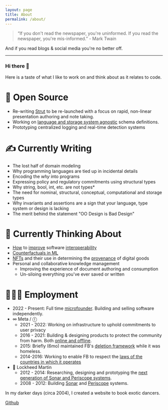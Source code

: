 ```yaml
---
layout: page
title: About
permalink: /about/
---
```


> “If you don't read the newspaper, you're uninformed. If you read the newspaper, you're mis-informed.” - Mark Twain

And if you read blogs & social media you're no better off.

---

### Hi there 👋

Here is a taste of what I like to work on and think about as it relates to code.

# 🔭 Open Source
* Re-writing [Strut](https://github.com/tantaman/Strut) to be re-launched with a focus on rapid, non-linear presentation authoring and note taking.
* Working on [language and storage system agnostic](https://github.com/tantaman/aphrodite) schema definitions.
* Prototyping centralized logging and real-time detection systems

# ✍️ Currently Writing
* The lost half of domain modeling
* Why programming languages are tied up in incidental details
* Encoding the _why_ into programs
* Expressing policy and regulatory commitments using structural types
* Why string, bool, int, etc. are not types*
* The need for nominal, structural, conceptual, computational and storage types
* Why invariants and assertions are a sign that your language, type system or design is lacking
* The merit behind the statement "OO Design is Bad Design"

# 🤔 Currently Thinking About
* [How](https://www.geoffreylitt.com/2021/03/05/bring-your-own-client.html) to [improve](https://plaintextaccounting.org/) software [interoperability](https://stratechery.com/2021/the-webs-missing-interoperability/)
* [Counterfactuals in ML](https://www.amazon.com/Book-Why-Science-Cause-Effect/dp/1541698967/ref=asc_df_1541698967/?tag=hyprod-20&linkCode=df0&hvadid=459440273404&hvpos=&hvnetw=g&hvrand=6941749223415101727&hvpone=&hvptwo=&hvqmt=&hvdev=c&hvdvcmdl=&hvlocint=&hvlocphy=9007770&hvtargid=pla-917887947980&psc=1)
* [NFTs](https://en.wikipedia.org/wiki/Non-fungible_token) and their use in determining the [provenance](https://en.wikipedia.org/wiki/Provenance) of digital goods
* Personal and collaborative knowledge management
  * Improving the experience of document authoring and consumption
  * Un-siloing everything you've ever saved or written

# 👨🏻‍🔬 Employment
* 2022 - Present: Full time [microfounder](https://microfounder.com/). Building and selling software independently.
* ∞ Meta / ⓕ
  * 2021 - 2022: Working on infrastructure to uphold commitments to user privacy
  * 2016 - 2021: Building & designing products to protect the community from harm. Both [online and offline](https://about.fb.com/news/category/integrity-security/).
  * 2015: Briefly (6mo) maintained FB's [deletion framework](https://engineering.fb.com/2020/08/12/security/delf/) while it was homeless.
  * 2014-2016: Working to enable FB to respect the [laws of the countries in which it operates](https://transparency.facebook.com/)
* 🚢  Lockheed Martin
  * 2012 - 2014: Researching, designing and prototyping the [next generation of Sonar and Periscope systems](https://www.lockheedmartin.com/en-us/news/features/2016/webt-navy-area-51.html).
  * 2008 - 2012: Building [Sonar](https://en.wikipedia.org/wiki/Sonar) and [Periscope](://en.wikipedia.org/wiki/Periscope) systems.

In my darker days (circa 2004), I created a website to book exotic dancers.

[Github](https://github.com/tantaman)
